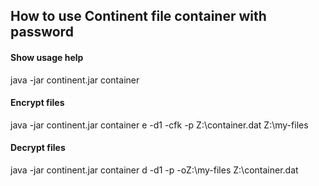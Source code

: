 ## How to use Continent file container with password

#### Show usage help

java -jar continent.jar container

#### Encrypt files

java -jar continent.jar container e -d1 -cfk -p Z:\container.dat Z:\my-files

#### Decrypt files

java -jar continent.jar container d -d1 -p -oZ:\my-files Z:\container.dat